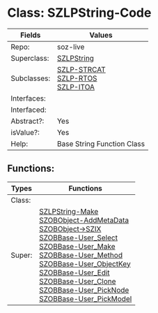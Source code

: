 
# Class:	SZLPString-Code

| Fields | Values |
| --------- | --------- |
| Repo: | soz-live |
| Superclass: | [SZLPString](SZLPString.html) |
| Subclasses: | [SZLP-STRCAT](SZLP-STRCAT.html) <br> [SZLP-RTOS](SZLP-RTOS.html) <br> [SZLP-ITOA](SZLP-ITOA.html) |
| Interfaces: |  |
| Interfaced: |  |
| Abstract?: | Yes |
| isValue?: | Yes |
| Help: | Base String Function Class |


## Functions:

| Types | Functions |
| --------- | --------- |
| Class: |  |
| Super: | [SZLPString-Make](SZLPString.html) <br> [SZOBObject-AddMetaData](SZOBObject.html) <br> [SZOBObject->SZIX](SZOBObject.html) <br> [SZOBBase-User_Select](SZOBBase.html) <br> [SZOBBase-User_Make](SZOBBase.html) <br> [SZOBBase-User_Method](SZOBBase.html) <br> [SZOBBase-User_ObjectKey](SZOBBase.html) <br> [SZOBBase-User_Edit](SZOBBase.html) <br> [SZOBBase-User_Clone](SZOBBase.html) <br> [SZOBBase-User_PickNode](SZOBBase.html) <br> [SZOBBase-User_PickModel](SZOBBase.html) |


